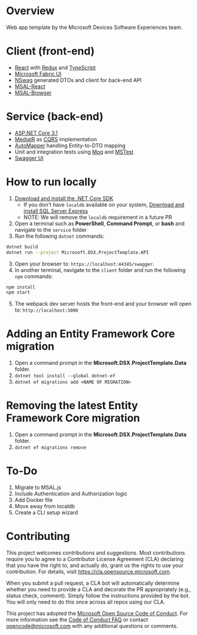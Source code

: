 # Overview

Web app template by the Microsoft Devices Software Experiences team.

# Client (front-end)

- [React](https://reactjs.org/docs/getting-started.html) with [Redux](https://redux.js.org/introduction/getting-started) and [TypeScript](https://www.typescriptlang.org/docs)
- [Microsoft Fabric UI](https://developer.microsoft.com/en-us/fluentui#/get-started)
- [NSwag](https://github.com/RicoSuter/NSwag) generated DTOs and client for back-end API
- [MSAL-React](https://github.com/AzureAD/microsoft-authentication-library-for-js/tree/dev/lib/msal-react)
- [MSAL-Browser](https://github.com/AzureAD/microsoft-authentication-library-for-js)

# Service (back-end)

- [ASP.NET Core 3.1](https://dotnet.microsoft.com/learn/dotnet/hello-world-tutorial/intro)
- [MediatR](https://github.com/jbogard/MediatR) as [CQRS](https://docs.microsoft.com/en-us/azure/architecture/patterns/cqrs) implementation
- [AutoMapper](https://github.com/AutoMapper/AutoMapper) handling Entity-to-DTO mapping
- Unit and integration tests using [Moq](https://github.com/moq/moq4) and [MSTest](https://docs.microsoft.com/en-us/dotnet/core/testing/unit-testing-with-mstest)
- [Swagger UI](https://github.com/swagger-api/swagger-ui)

# How to run locally

1. [Download and install the .NET Core SDK](https://dotnet.microsoft.com/download)
    * If you don't have `localdb` available on your system, [Download and install SQL Server Express](https://docs.microsoft.com/en-us/sql/database-engine/configure-windows/sql-server-express-localdb)
    * NOTE: We will remove the `localdb` requirement in a future PR
2. Open a terminal such as **PowerShell**, **Command Prompt**, or **bash** and navigate to the `service` folder
3. Run the following `dotnet` commands:
```sh
dotnet build
dotnet run --project Microsoft.DSX.ProjectTemplate.API
```
3. Open your browser to: `https://localhost:44345/swagger`.
4. In another terminal, navigate to the `client` folder and run the following `npm` commands:
```sh
npm install
npm start
```
5. The webpack dev server hosts the front-end and your browser will open to: `http://localhost:3000`

# Adding an Entity Framework Core migration

1. Open a command prompt in the **Microsoft.DSX.ProjectTemplate.Data** folder.
2. `dotnet tool install --global dotnet-ef`
3. `dotnet ef migrations add <NAME OF MIGRATION>`

# Removing the latest Entity Framework Core migration

1. Open a command prompt in the **Microsoft.DSX.ProjectTemplate.Data** folder.
2. `dotnet ef migrations remove`

# To-Do

1. Migrate to MSAL.js
2. Include Authentication and Authorization logic
3. Add Docker file
4. Move away from localdb
5. Create a CLI setup wizard

# Contributing

This project welcomes contributions and suggestions. Most contributions require you to agree to a
Contributor License Agreement (CLA) declaring that you have the right to, and actually do, grant us
the rights to use your contribution. For details, visit https://cla.opensource.microsoft.com.

When you submit a pull request, a CLA bot will automatically determine whether you need to provide
a CLA and decorate the PR appropriately (e.g., status check, comment). Simply follow the instructions
provided by the bot. You will only need to do this once across all repos using our CLA.

This project has adopted the [Microsoft Open Source Code of Conduct](https://opensource.microsoft.com/codeofconduct/).
For more information see the [Code of Conduct FAQ](https://opensource.microsoft.com/codeofconduct/faq/) or
contact [opencode@microsoft.com](mailto:opencode@microsoft.com) with any additional questions or comments.
